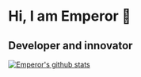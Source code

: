 # Hi, I am Emperor  👋
## Developer and innovator

[![Emperor's github stats](https://github-readme-stats.vercel.app/api?username=emperrorpk007&count_private=true&show_icons=true&theme=radical)](https://github.com/emperrorpk007/github-readme-stats)
